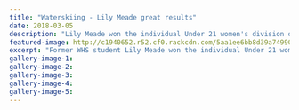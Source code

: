 ```yaml
---
title: "Waterskiing - Lily Meade great results"
date: 2018-03-05
description: "Lily Meade won the individual Under 21 women's division on her home water..."
featured-image: http://c1940652.r52.cf0.rackcdn.com/5aa1ee6bb8d39a7499000a5a/Lily-Meade-photo-whs.jpg
excerpt: "Former WHS student Lily Meade won the individual Under 21 women's division on her home water."
gallery-image-1: 
gallery-image-2: 
gallery-image-3: 
gallery-image-4: 
gallery-image-5: 
---
```

